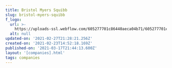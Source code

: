 ```yaml
---
title: Bristol Myers Squibb
slug: bristol-myers-squibb
f_logo:
  url: >-
    https://uploads-ssl.webflow.com/605277701c86440aeca04b71/605277701c8644ed3da04c81_bristolmyerssquibb.png
  alt: null
updated-on: '2021-02-27T21:28:21.256Z'
created-on: '2021-02-23T14:52:18.169Z'
published-on: '2021-03-17T21:44:13.600Z'
layout: '[companies].html'
tags: companies
---
```



